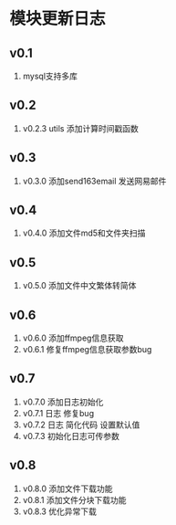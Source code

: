 # 模块更新日志

## v0.1
1. mysql支持多库

## v0.2
1. v0.2.3 utils 添加计算时间戳函数
  
## v0.3
1. v0.3.0 添加send163email 发送网易邮件

## v0.4
1. v0.4.0 添加文件md5和文件夹扫描

## v0.5
1. v0.5.0 添加文件中文繁体转简体

## v0.6
1. v0.6.0 添加ffmpeg信息获取
2. v0.6.1 修复ffmpeg信息获取参数bug

## v0.7

1. v0.7.0 添加日志初始化
2. v0.7.1 日志 修复bug
3. v0.7.2 日志 简化代码 设置默认值
4. v0.7.3 初始化日志可传参数

## v0.8

1. v0.8.0 添加文件下载功能
2. v0.8.1 添加文件分块下载功能
3. v0.8.3 优化异常下载